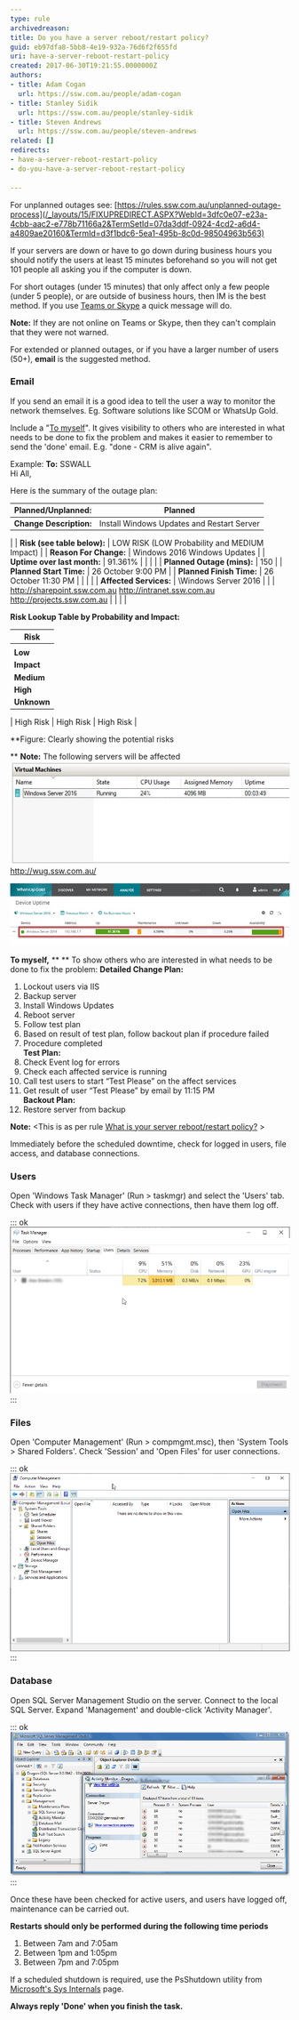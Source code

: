 ```yaml
---
type: rule
archivedreason: 
title: Do you have a server reboot/restart policy?
guid: eb97dfa8-5bb8-4e19-932a-76d6f2f655fd
uri: have-a-server-reboot-restart-policy
created: 2017-06-30T19:21:55.0000000Z
authors:
- title: Adam Cogan
  url: https://ssw.com.au/people/adam-cogan
- title: Stanley Sidik
  url: https://ssw.com.au/people/stanley-sidik
- title: Steven Andrews
  url: https://ssw.com.au/people/steven-andrews
related: []
redirects:
- have-a-server-reboot-restart-policy
- do-you-have-a-server-reboot-restart-policy

---
```


For unplanned outages see: [https://rules.ssw.com.au/unplanned-outage-process](/_layouts/15/FIXUPREDIRECT.ASPX?WebId=3dfc0e07-e23a-4cbb-aac2-e778b71166a2&TermSetId=07da3ddf-0924-4cd2-a6d4-a4809ae20160&TermId=d3f1bdc6-5ea1-495b-8c0d-98504963b563)

If your servers are down or have to go down during business hours you should notify the users at least 15 minutes beforehand so you will not get 101 people all asking you if the computer is down.

For short outages (under 15 minutes) that only affect only a few people (under 5 people), or are outside of business hours, then IM is the best method. If you use     [Teams or Skype](/_layouts/15/FIXUPREDIRECT.ASPX?WebId=3dfc0e07-e23a-4cbb-aac2-e778b71166a2&TermSetId=07da3ddf-0924-4cd2-a6d4-a4809ae20160&TermId=3a474efa-ca72-4320-af36-b0e6af355684) a quick message will do.

**Note:** If they are not online on Teams or Skype, then they can't complain that they were not warned.

For extended or planned outages, or if you have a larger number of users (50+),      **email** is the suggested method.

<!--endintro-->

### Email

If you send an email it is a good idea to tell the user a way to monitor the network themselves. Eg. Software solutions like SCOM or WhatsUp Gold.

Include a "[To myself](/dones-do-you-send-yourself-emails)". It gives visibility to others who are interested in what needs to be done to fix the problem and makes
it easier to remember to send the 'done' email. E.g. "done - CRM is alive again".

Example:
**To:** SSWALL       
    Hi All,        

Here is the summary of the outage plan:



| **Planned/Unplanned:**  | Planned |
| --- | --- |
| **Change Description:**  | Install Windows Updates and Restart Server
 |
| **Risk (see table below):**  | LOW RISK (LOW Probability and MEDIUM Impact) |
| **Reason For Change:**  | Windows 2016 Windows Updates
 |
| **Uptime over last month:**  | 91.361% |
| | 
 |
| **Planned Outage (mins):**  | 150 |
| **Planned Start Time:**  | 26 October 9:00 PM |
| **Planned Finish Time:**  | 26 October 11:30 PM
 |
| |  |
| **Affected Services:**  | \\Windows Server 2016
 |
| | http://sharepoint.ssw.com.au
http://intranet.ssw.com.au
http://projects.ssw.com.au |
| | 
 |


**Risk Lookup Table by Probability and Impact:** 


| **Risk**  |
| --- |
| | **Probability** |
| **Low** | **Medium** | **High** | **Unknown** |
| **Impact** | **Low** | Low risk | Low Risk | Low Risk | Medium Risk |
| **Medium** | Low Risk | Medium Risk | Medium Risk | High Risk |
| **High** | Medium Risk | High Risk | High Risk | High Risk |
| **Unknown** | Medium Risk 
                  
 | High Risk | High Risk | High Risk |

**Figure: Clearly showing the potential risks

** 
**Note:** The following servers will be affected
![](rule-outage-1.jpg)
http://wug.ssw.com.au/

![](rule-outage-2.jpg)

**To myself,** **
** To show others who are interested in what needs to be done to fix the problem:
 **Detailed Change Plan:** 
1)	Lockout users via IIS
2)	Backup server
3) Install Windows Updates 
4) Reboot server
5) Follow test plan
6) Based on result of test plan, follow backout plan if procedure failed
7) Procedure completed       
**Test Plan:** 
1)	Check Event log for errors
2)	Check each affected service is running
3)	Call test users to start “Test Please” on the affect services 
4)	Get result of user “Test Please” by email by 11:15 PM       
**Backout Plan:** 
1)	Restore server from backup

**Note:** &lt;This is as per rule [What is your server reboot/restart policy?](/have-a-server-reboot-restart-policy) &gt;


Immediately before the scheduled downtime, check for logged in users, file access, and database connections.

### Users

Open 'Windows Task Manager' (Run &gt; taskmgr) and select the 'Users' tab. Check with users if they have active connections, then have them log off.


::: ok  
![Figure: Connected users can be viewed in Task Manager](rule-outage-3.png)  
:::

### Files

Open 'Computer Management' (Run &gt; compmgmt.msc), then 'System Tools &gt; Shared Folders'. Check 'Session' and 'Open Files' for user connections.


::: ok  
![Figure: Computer Management 'Open Files' View](rule-outage-4.png)  
:::

### Database

Open SQL Server Management Studio on the server. Connect to the local SQL Server. Expand 'Management' and double-click 'Activity Manager'.


::: ok  
![Figure: SQL Management Studio 'Active Connections' View](rule-outage-5.gif)  
:::

Once these have been checked for active users, and users have logged off, maintenance can be carried out.

**Restarts should only be performed during the following time periods**

1. Between 7am and 7:05am
2. Between 1pm and 1:05pm
3. Between 7pm and 7:05pm 



If a scheduled shutdown is required, use the PsShutdown utility from [Microsoft's Sys Internals](https://www.ssw.com.au/ssw/Redirect/Microsoft/Technet.htm) page.

**Always reply 'Done' when you finish the task.**

